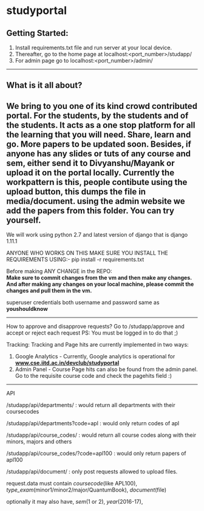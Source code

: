 # studyportal

## Getting Started: 
1. Install requirements.txt file and run server at your local device. 
2. Thereafter, go to the home page at localhost:<port_number>/studapp/
3. For admin page go to localhost:<port_number>/admin/

-------------------------------------------------------------------------------------------------------------------------------------------
## What is it all about?
We bring to you one of its kind crowd contributed portal. 
For the students, by the students and of the students. 
It acts as a one stop platform for all the learning that you will need. 
Share, learn and go.
More papers to be updated soon.
Besides, if anyone has any slides or tuts of any course and sem, either send it to Divyanshu/Mayank or upload it on the portal locally.
Currently the workpattern is this, people contibute using the upload button, this dumps the file in media/document. using the admin website we add the papers from this folder. You can try yourself.
-------------------------------------------------------------------------------------------------------------------------------------------
We will work using python 2.7
and latest version of django that is django 1.11.1

ANYONE WHO WORKS ON THIS MAKE SURE YOU INSTALL THE REQUIREMENTS USING:-
pip install -r requirements.txt

Before making ANY CHANGE in the REPO:  
**Make sure to commit changes from the vm and then make any changes. And after making any changes on your local machine, please commit the changes and pull them in the vm.**

superuser credentials
both username and password same as **youshouldknow**

-----------------------------------------------------------------------------------------
How to approve and disapprove requests?
Go to /studapp/approve and accept or reject each request
PS: You must be logged in to do that ;)  

Tracking: Tracking and Page hits are currently implemented in two ways:
1. Google Analytics - Currently, Google analytics is operational for **www.cse.iitd.ac.in/devclub/studyportal**
2. Admin Panel - Course Page hits can also be found from the admin panel. Go to the requisite course code and check the pagehits field :)
-----------------------------------------------------------------------------------------
API

/studapp/api/departments/ : would return all departments with their coursecodes

/studapp/api/departments?code=apl : would only return codes of apl

/studapp/api/course_codes/ : would return all course codes along with their minors, majors and others

/studapp/api/course_codes/?code=apl100 : would only return papers of apl100

/studapp/api/document/ : only post requests allowed to upload files.

request.data must contain *coursecode*(like APL100), *type_exam*(minor1/minor2/major/QuantumBook), *document*(file)

optionally it may also have, *sem*(1 or 2), *year*(2016-17), 
						

